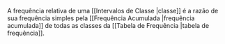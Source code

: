 A frequência relativa de uma [[Intervalos de Classe |classe]] é a razão de sua frequência simples pela [[Frequência Acumulada |frequência acumulada]] de todas as classes da [[Tabela de Frequência |tabela de frequência]].
